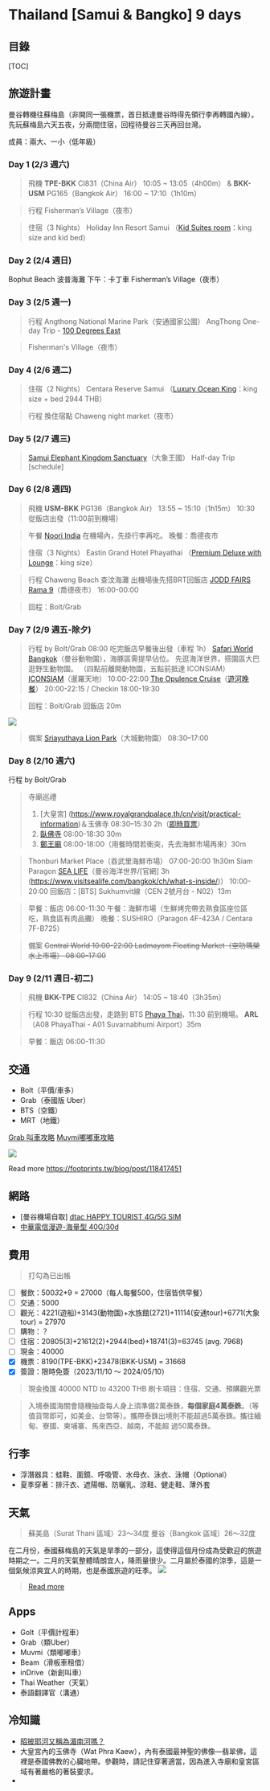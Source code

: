 Thailand [Samui & Bangko] 9 days
===

## 目錄

[TOC]

## 旅遊計畫
曼谷轉機往蘇梅島（非開同一張機票，首日抵達曼谷時得先領行李再轉國內線）。先玩蘇梅島六天五夜，分兩間住宿，回程待曼谷三天再回台灣。

成員：兩大、一小（低年級）

### Day 1 (2/3 週六)
> 飛機
**TPE-BKK** CI831（China Air）
10:05 ~ 13:05（4h00m）
&
**BKK-USM** PG165（Bangkok Air）
16:00 ~ 17:10（1h10m）

> 行程
> Fisherman’s Village（夜市）

> 住宿（3 Nights）
Holiday Inn Resort Samui
（[Kid Suites room](https://www.ihg.com/holidayinnresorts/hotels/us/en/koh-samui/usmrt/hoteldetail/hotel-room-rates#)：king size and kid bed）


### Day 2 (2/4 週日)
Bophut Beach 波普海灘
下午：卡丁車 
Fisherman’s Village（夜市）


### Day 3 (2/5 週一)
> 行程
> Angthong National Marine Park（安通國家公園）
> AngThong One-day Trip - [100 Degrees East](https://www.100degreeseast.com/snorkeling.php)

> Fisherman's Village（夜市）

### Day 4 (2/6 週二)
> 住宿（2 Nights）
Centara Reserve Samui
（[Luxury Ocean King](https://www.centarahotelsresorts.com/centarareserve/crs/luxury-ocean-room)：king size + bed 2944 THB）

> 行程
換住宿點
Chaweng night market（夜市）

### Day 5 (2/7 週三)
> [Samui Elephant Kingdom Sanctuary](https://www.elephantkingdomsanctuary.com/)（大象王國）
> Half-day Trip [schedule]

### Day 6 (2/8 週四)
> 飛機
**USM-BKK** PG136（Bangkok Air）
13:55 ~ 15:10（1h15m）
10:30 從飯店出發（11:00前到機場）

> 午餐
[Noori India](https://maps.app.goo.gl/9Ku4uDSmqSaNoT887) 在機場內，先掛行李再吃。
晚餐：喬德夜市

> 住宿（3 Nights）
Eastin Grand Hotel Phayathai
（[Premium Deluxe with Lounge](https://www.eastinhotelsresidences.com/eastingrandhotelphayathai/rooms/premium-deluxe)：king size）

> 行程
Chaweng Beach 查汶海灘
出機場後先搭BRT回飯店
[JODD FAIRS Rama 9](https://www.bring-you.info/zh-tw/jodd-fairs)（喬德夜市） 16:00-00:00

> 回程：Bolt/Grab

### Day 7 (2/9 週五-除夕)
> 行程 by Bolt/Grab
08:00 吃完飯店早餐後出發（車程 1h）
[Safari World Bangkok](https://aikolife.com/safari-world-bangkok/)（曼谷動物園），海豚區需提早佔位。
先逛海洋世界，搭園區大巴逛野生動物園。
（四點前離開動物園，五點前抵達 ICONSIAM）
[ICONSIAM](https://kimiyo.tw/iconsiam/)（暹羅天地） 10:00-22:00
[The Opulence Cruise](https://www.klook.com/zh-TW/activity/99297-opulence-luxury-chao-phraya-dinner-cruise-cruise-bangkok/)（[遊河晚餐](https://www.elsa819.com/the-opulence-bkk/)） 20:00-22:15 / Checkin 18:00-19:30

> 回程：Bolt/Grab 回飯店 20m

![](https://s3-ap-northeast-1.amazonaws.com/g0v-hackmd-images/uploads/upload_a79ef7d1949da968fa66d120e4100132.png)


> 備案
[Sriayuthaya Lion Park](https://www.klook.com/zh-TW/activity/105309-sriayuthaya-lion-park-ticket-ticket/?spm=SearchResult.SearchResult_LIST&clickId=1aa17c7050)（大城動物園） 08:30–17:00

### Day 8 (2/10 週六)
行程 by Bolt/Grab

> 寺廟巡禮
> 1. [大皇宮] (https://www.royalgrandpalace.th/cn/visit/practical-information)＆玉佛寺 08:30–15:30 2h（[即時買票](https://www.klook.com/zh-TW/activity/72670-bangkok-grand-palace-wat-phra-kaew-walking-tour/?spm=SearchResult.SearchResult_LIST&clickId=4ad6cd0db1)）
> 1. [臥佛寺](https://mimihan.tw/wat-pho/) 08:00-18:30 30m
> 1. [鄭王廟](https://bkk.com.tw/wat-arun/) 08:00-18:00（用餐時間若衝突，先去海鮮市場再來）30m

> Thonburi Market Place（吞武里海鮮市場） 07:00-20:00 1h30m
Siam Paragon [SEA LIFE](https://www.visitsealife.com/bangkok/ch/plan-your-visit/before-you-visit/attraction-map/)（曼谷海洋世界/[官網] 3h (https://www.visitsealife.com/bangkok/ch/what-s-inside/)） 10:00-20:00
回飯店：[BTS] Sukhumvit線（CEN 2號月台 - N02）13m

> 早餐：飯店 06:00-11:30
午餐：海鮮市場（生鮮烤完帶去熟食區座位區吃，熟食區有肉品攤）
晚餐：SUSHIRO（Paragon 4F-423A / Centara 7F-B725）

> 備案
~~Central World 10:00-22:00
Ladmayom Floating Market（空叻瑪榮水上市場） 08:00-17:00~~


### Day 9 (2/11 週日-初二)
> 飛機
**BKK-TPE** CI832（China Air）
14:05 ~ 18:40（3h35m）

> 行程
10:30 從飯店出發，走路到 BTS [Phaya Thai](https://maps.app.goo.gl/h9k195umaALYptGX9)，11:30 前到機場。
**ARL**（A08 PhayaThai - A01 Suvarnabhumi Airport）35m

> 早餐：飯店 06:00-11:30
> 
## 交通
* Bolt（平價/車多）
* Grab（泰國版 Uber）
* BTS（空鐵）
* MRT（地鐵）

[Grab 叫車攻略](https://visionthai.net/article/thai-grab-car-intro-fare/)
[Muvmi嘟嘟車攻略](https://bkk.com.tw/muvmi-app/)

![](https://s3-ap-northeast-1.amazonaws.com/g0v-hackmd-images/uploads/upload_b3838f63c24b0dfc063046a813c1a13f.png)


Read more
https://footprints.tw/blog/post/118417451

## 網路
* [曼谷機場自取] [dtac HAPPY TOURIST 4G/5G SIM](https://www.klook.com/zh-TW/activity/16587-dtac-4g-sim-thailand/?spm=SearchResult.SearchResult_LIST&clickId=a2e2778dc2)
* [中華電信漫遊-海量型 40G/30d](https://www.cht.com.tw/home/campaign/roamingplan/index/plan?itemid=1C17DB528FC34AE493124BD783492305)

## 費用
> 打勾為已出帳

* [ ] 餐飲：500*3*2*9 = 27000（每人每餐500，住宿皆供早餐）
* [ ] 交通：5000
* [ ] 觀光：4221(遊船)+3143(動物園)+水族館(2721)+11114(安通tour)+6771(大象tour) = 27970
* [ ] 購物：？
* [ ] 住宿：20805(3)+21612(2)+2944(bed)+18741(3)=63745 (avg. 7968)
* [ ] 現金：40000
* [x] 機票：8190(TPE-BKK)+23478(BKK-USM) = 31668
* [x] 簽證：限時免簽（2023/11/10 ～ 2024/05/10）

> 現金換匯 40000 NTD to 43200 THB
> 刷卡項目：住宿、交通、預購觀光票

> 入境泰國海關會隨機抽查每人身上須準備2萬泰銖，**每個家庭4萬泰銖**。（等值貨幣即可，如美金、台幣等）。攜帶泰銖出境則不能超過5萬泰銖。攜往緬甸、寮國、柬埔寨、馬來西亞、越南，不能超
> 過50萬泰銖。

## 行李
* 浮潛器具：蛙鞋、面鏡、呼吸管、水母衣、泳衣、泳帽（Optional）
* 夏季穿著：排汗衣、遮陽帽、防曬乳、涼鞋、健走鞋、薄外套

## 天氣
> 蘇美島（Surat Thani 區域）23～34度
> 曼谷（Bangkok 區域）26～32度

在二月份，泰國蘇梅島的天氣是旱季的一部分，這使得這個月份成為受歡迎的旅遊時期之一。二月的天氣整體晴朗宜人，降雨量很少。二月屬於泰國的涼季，這是一個氣候涼爽宜人的時期，也是泰國旅遊的旺季。
![](https://s3-ap-northeast-1.amazonaws.com/g0v-hackmd-images/uploads/upload_f27a436a18b552692ee2feee461ff589.png)

> [Read more](https://www.accuweather.com/zh/th/ko-samui/5470/daily-weather-forecast/5470?day=11)

## Apps
* Golt（平價計程車）
* Grab（類Uber）
* Muvmi（類嘟嘟車）
* Beam（滑板車租借）
* inDrive（新創叫車）
* Thai Weather（天氣）
* 泰語翻譯官（溝通）

## 冷知識
* [昭披耶河又稱為湄南河嗎？](https://visionthai.net/article/differences-between-the-chao-phraya-river-and-mekong-river/)
* 大皇宮內的玉佛寺（Wat Phra Kaew），內有泰國最神聖的佛像—翡翠佛，這裡是泰國佛教的心臟地帶。參觀時，請記住穿著適當，因為進入寺廟和皇宮區域有著嚴格的著裝要求。
* 
